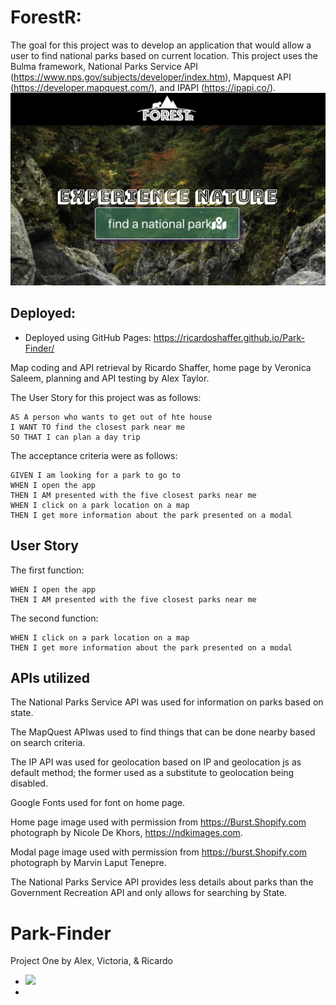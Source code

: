 # ForestR:
The goal for this project was to develop an application that would allow a user to find national parks based on current location. This project uses the Bulma framework, National Parks Service API (https://www.nps.gov/subjects/developer/index.htm), Mapquest API (https://developer.mapquest.com/), and IPAPI (https://ipapi.co/).
![](assets/Park-Findr-Home.png)

## Deployed:
*   Deployed using GitHub Pages: https://ricardoshaffer.github.io/Park-Finder/

Map coding and API retrieval by Ricardo Shaffer, home page by Veronica Saleem, planning and API testing by Alex Taylor.

The User Story for this project was as follows: 

```
AS A person who wants to get out of hte house
I WANT TO find the closest park near me
SO THAT I can plan a day trip
```

The acceptance criteria were as follows: 

```
GIVEN I am looking for a park to go to
WHEN I open the app
THEN I AM presented with the five closest parks near me
WHEN I click on a park location on a map
THEN I get more information about the park presented on a modal
```

## User Story

The first function:

```
WHEN I open the app
THEN I AM presented with the five closest parks near me
```

The second function:

```
WHEN I click on a park location on a map
THEN I get more information about the park presented on a modal
```

## APIs utilized

The National Parks Service API  was used for information on parks based on state. 

The MapQuest APIwas used to find things that can be done nearby based on search criteria.

The IP API was used for geolocation based on IP and geolocation js as default method; the former used as a substitute to geolocation being disabled.

Google Fonts used for font on home page.

Home page image used with permission from https://Burst.Shopify.com photograph by Nicole De Khors, https://ndkimages.com.

Modal page image used with permission from https://burst.Shopify.com photograph by Marvin Laput Tenepre.


The National Parks Service API provides less details about parks than the Government Recreation API and only allows for searching by State. 


# Park-Finder
Project One by Alex, Victoria, &amp; Ricardo
*   [![](https://img.shields.io/badge/Questions%3F-ricardo.ramiro.shaffer%40gmail.com-brightgreen)](mailto:ricardo.ramiro.shaffer@gmail.com)
*   
